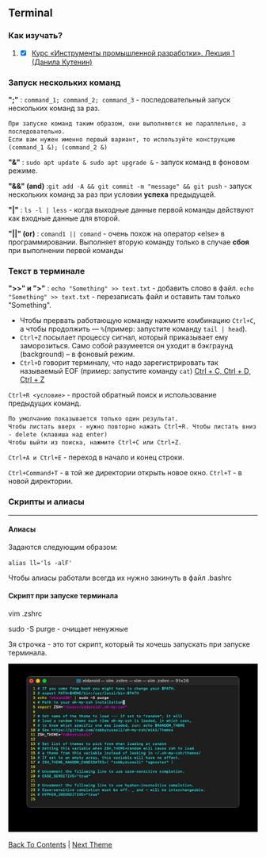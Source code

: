## Terminal

### Как изучать?

1. - [x] [Курс «Инструменты промышленной разработки». Лекция 1 (Данила Кутенин)](https://www.youtube.com/watch?v=LGFMbSNEY20&t=3060s&ab_channel=ANDROIDHELPER%5BUNITY3Dandmore%5DANDROIDHELPER%5BUNITY3Dandmore%5D)

### Запуск нескольких команд 

**";"** : `command_1; command_2; command_3` - последовательный запуск нескольких команд за раз. 

```
При запуске команд таким образом, они выполняются не параллельно, а последовательно. 
Если вам нужен именно первый вариант, то используйте конструкцию (command_1 &); (command_2 &)
```

**"&"** : `sudo apt update & sudo apt upgrade &` - запуск команд в фоновом режиме.

**"&&" (and)** :`git add -A && git commit -m "message" && git push` - запуск нескольких команд за раз при условии **успеха** предыдущей.

**"|"** : `ls -l | less` - когда выходные данные первой команды действуют как входные данные для второй.

**"||" (or)** : `comand1 || comand` - очень похож на оператор «else» в программировании. Выполняет вторую команду только в случае **сбоя** при выполнении первой команды

### Текст в терминале

**">>" и ">"** : `echo "Something" >> text.txt` - добавить слово в файл. `echo "Something" >> text.txt` - перезаписать файл и оставить там только "Something".

* Чтобы прервать работающую команду нажмите комбинацию `Ctrl+C`, а чтобы продолжить — `%`(пример: запустите команду `tail | head`). 
* `Ctrl+Z` посылает процессу сигнал, который приказывает ему заморозиться. Само собой разумеется он уходит в бэкграунд (background) – в фоновый режим.
* `Ctrl+D` говорит терминалу, что надо зарегистрировать так называемый EOF (пример: запустите команду `cat`)
[Ctrl + C, Ctrl + D, Ctrl + Z](https://younglinux.info/bash/ctrl-c)


`Ctrl+R <условие>` - простой обратный поиск и использование предыдущих команд.

```
По умолчанию показывается только один результат. 
Чтобы листать вверх - нужно повторно нажать Ctrl+R. Чтобы листать вниз - delete (клавиша над enter)
Чтобы выйти из поиска, нажмите Ctrl+C или Ctrl+Z.
```

`Ctrl+A и Ctrl+E` - переход в начало и конец строки.

`Ctrl+Command+T` - в той же директории открыть новое окно. `Ctrl+T` - в новой директории.

### Скрипты и алиасы
---
#### Алиасы
Задаются следующим образом: 

`alias ll='ls -alF'`

Чтобы алиасы работали всегда их нужно закинуть в файл .bashrc

#### Скрипт при запуске терминала

vim .zshrc

sudo -S purge - очищает ненужные

3я строчка - это тот скрипт, который ты хочешь запускать при запуске терминала.

![alt text](https://github.com/eldaroid/pictures/blob/master/other/%D0%A1%D0%BD%D0%B8%D0%BC%D0%BE%D0%BA%20%D1%8D%D0%BA%D1%80%D0%B0%D0%BD%D0%B0%202021-05-17%20%D0%B2%2019.57.39.jpg)

[Back To Contents](https://github.com/eldaroid/iosBasics) |  [Next Theme](/Git%2BTerminal/Git.md)






